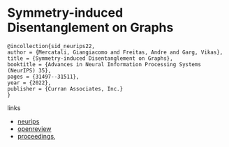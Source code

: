 # Symmetry-induced Disentanglement on Graphs

```
@incollection{sid_neurips22,
author = {Mercatali, Giangiacomo and Freitas, Andre and Garg, Vikas},
title = {Symmetry-induced Disentanglement on Graphs},
booktitle = {Advances in Neural Information Processing Systems (NeurIPS) 35},
pages = {31497--31511},
year = {2022},
publisher = {Curran Associates, Inc.}
}
```

links
- [neurips](https://nips.cc/Conferences/2022/Schedule?showEvent=53559)
- [openreview](https://openreview.net/forum?id=4tM0P_4N8D9)
- [proceedings](https://papers.nips.cc//paper_files/paper/2022/hash/cc721384c26c0bdff3ec31a7de31d8d5-Abstract-Conference.html),
